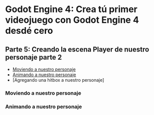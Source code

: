 # Godot Engine 4: Crea tú primer videojuego con Godot Engine 4 desdé cero
## Parte 5: Creando la escena Player de nuestro personaje parte 2

- [Moviendo a nuestro personaje](#moviendo-a-nuestro-personaje)
- [Animando a nuestro personaje](#animando-a-nuestro-personaje)
- [Agregando una hitbox a nuestro personaje]


### Moviendo a nuestro personaje
### Animando a nuestro personaje
